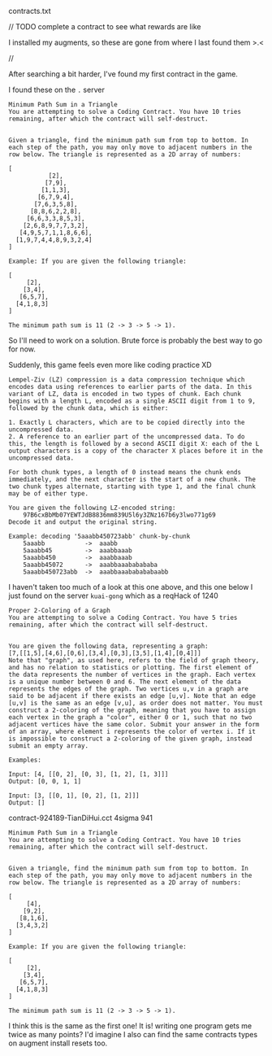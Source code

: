 contracts.txt

// TODO complete a contract to see what rewards are like

I installed my augments, so these are gone from where I last found them >.<

//

After searching a bit harder, I've found my first contract in the game.

I found these on the `.` server

```
Minimum Path Sum in a Triangle
You are attempting to solve a Coding Contract. You have 10 tries remaining, after which the contract will self-destruct.


Given a triangle, find the minimum path sum from top to bottom. In each step of the path, you may only move to adjacent numbers in the row below. The triangle is represented as a 2D array of numbers:

[
           [2],
          [7,9],
         [1,1,3],
        [6,7,9,4],
       [7,6,3,5,8],
      [8,8,6,2,2,8],
     [6,6,3,3,8,5,3],
    [2,6,8,9,7,7,3,2],
   [4,9,5,7,1,1,8,6,6],
  [1,9,7,4,4,8,9,3,2,4]
]

Example: If you are given the following triangle:

[
     [2],
    [3,4],
   [6,5,7],
  [4,1,8,3]
]

The minimum path sum is 11 (2 -> 3 -> 5 -> 1).
```

So I'll need to work on a solution. Brute force is probably the best way to go for now.

Suddenly, this game feels even more like coding practice XD

```
Lempel-Ziv (LZ) compression is a data compression technique which encodes data using references to earlier parts of the data. In this variant of LZ, data is encoded in two types of chunk. Each chunk begins with a length L, encoded as a single ASCII digit from 1 to 9, followed by the chunk data, which is either:

1. Exactly L characters, which are to be copied directly into the uncompressed data.
2. A reference to an earlier part of the uncompressed data. To do this, the length is followed by a second ASCII digit X: each of the L output characters is a copy of the character X places before it in the uncompressed data.

For both chunk types, a length of 0 instead means the chunk ends immediately, and the next character is the start of a new chunk. The two chunk types alternate, starting with type 1, and the final chunk may be of either type.

You are given the following LZ-encoded string:
    97B6cxBbMb07YEWTJdB8836mm839U5l6y3ZNz167b6y3lwo771g69
Decode it and output the original string.

Example: decoding '5aaabb450723abb' chunk-by-chunk
    5aaabb           ->  aaabb
    5aaabb45         ->  aaabbaaab
    5aaabb450        ->  aaabbaaab
    5aaabb45072      ->  aaabbaaababababa
    5aaabb450723abb  ->  aaabbaaababababaabb

```

I haven't taken too much of a look at this one above,
and this one below I just found on the server `kuai-gong` which as a reqHack of 1240

```
Proper 2-Coloring of a Graph
You are attempting to solve a Coding Contract. You have 5 tries remaining, after which the contract will self-destruct.


You are given the following data, representing a graph:
[7,[[1,5],[4,6],[0,6],[3,4],[0,3],[3,5],[1,4],[0,4]]]
Note that "graph", as used here, refers to the field of graph theory, and has no relation to statistics or plotting. The first element of the data represents the number of vertices in the graph. Each vertex is a unique number between 0 and 6. The next element of the data represents the edges of the graph. Two vertices u,v in a graph are said to be adjacent if there exists an edge [u,v]. Note that an edge [u,v] is the same as an edge [v,u], as order does not matter. You must construct a 2-coloring of the graph, meaning that you have to assign each vertex in the graph a "color", either 0 or 1, such that no two adjacent vertices have the same color. Submit your answer in the form of an array, where element i represents the color of vertex i. If it is impossible to construct a 2-coloring of the given graph, instead submit an empty array.

Examples:

Input: [4, [[0, 2], [0, 3], [1, 2], [1, 3]]]
Output: [0, 0, 1, 1]

Input: [3, [[0, 1], [0, 2], [1, 2]]]
Output: []
```

contract-924189-TianDiHui.cct
4sigma 941

```
Minimum Path Sum in a Triangle
You are attempting to solve a Coding Contract. You have 10 tries remaining, after which the contract will self-destruct.


Given a triangle, find the minimum path sum from top to bottom. In each step of the path, you may only move to adjacent numbers in the row below. The triangle is represented as a 2D array of numbers:

[
     [4],
    [9,2],
   [8,1,6],
  [3,4,3,2]
]

Example: If you are given the following triangle:

[
     [2],
    [3,4],
   [6,5,7],
  [4,1,8,3]
]

The minimum path sum is 11 (2 -> 3 -> 5 -> 1).
```

I think this is the same as the first one! It is!
writing one program gets me twice as many points?
I'd imagine I also can find the same contracts types on augment install resets too.

